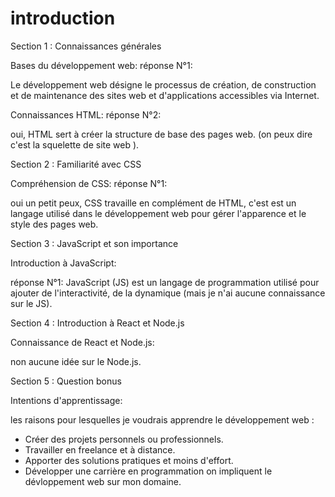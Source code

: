 # introduction
Section 1 : Connaissances générales

Bases du développement web:
réponse N°1:

Le développement web désigne le processus de création, de construction et de maintenance des sites web et d'applications accessibles via Internet.

Connaissances HTML:
réponse N°2:

oui, HTML sert à créer la structure de base des pages web. (on peux dire c'est la squelette de site web ).

Section 2 : Familiarité avec CSS

Compréhension de CSS:
réponse N°1:

oui un petit peux, CSS travaille en complément de HTML, c'est est un langage utilisé dans le développement web pour gérer l'apparence et le style des pages web. 

Section 3 : JavaScript et son importance

Introduction à JavaScript:

réponse N°1:
JavaScript (JS) est un langage de programmation utilisé pour ajouter de l'interactivité, de la dynamique (mais je n'ai aucune connaissance sur le JS).

Section 4 : Introduction à React et Node.js

Connaissance de React et Node.js:

non aucune idée sur le Node.js.

Section 5 : Question bonus

Intentions d'apprentissage:

les raisons pour lesquelles je voudrais apprendre le développement web :
* Créer des projets personnels ou professionnels.
* Travailler en freelance et à distance.
* Apporter des solutions pratiques et moins d'effort.
* Développer une carrière en programmation on impliquent le dévloppement web sur mon domaine.
